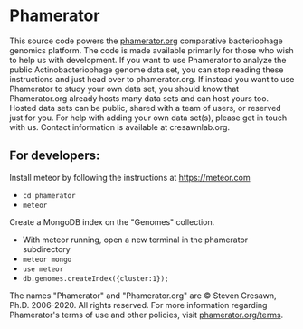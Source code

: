 # Phamerator

This source code powers the [phamerator.org](https://phamerator.org) comparative bacteriophage genomics platform. The code is made available primarily for those who wish to help us with development. If you want to use Phamerator to analyze the public Actinobacteriophage genome data set, you can stop reading these instructions and just head over to phamerator.org. If instead you want to use Phamerator to study your own data set, you should know that Phamerator.org already hosts many data sets and can host yours too. Hosted data sets can be public, shared with a team of users, or reserved just for you. For help with adding your own data set(s), please get in touch with us. Contact information is available at cresawnlab.org. 

## For developers:

Install meteor by following the instructions at https://meteor.com
* `cd phamerator`
* `meteor`

Create a MongoDB index on the "Genomes" collection.
* With meteor running, open a new terminal in the phamerator subdirectory
* `meteor mongo`
* `use meteor`
* `db.genomes.createIndex({cluster:1});`

The names "Phamerator" and "Phamerator.org" are &copy; Steven Cresawn, Ph.D. 2006-2020. All rights reserved. For more information regarding Phamerator's terms of use and other policies, visit [phamerator.org/terms](https://phamerator.org/terms).
